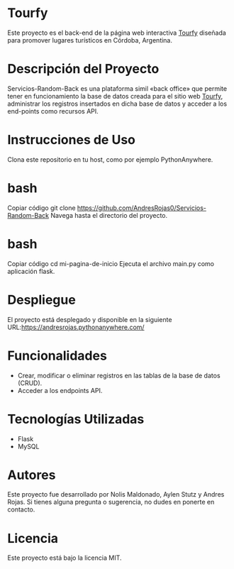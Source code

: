 # Tourfy
Este proyecto es el back-end de la página web interactiva [Tourfy](https://servicios-random.vercel.app/) diseñada para promover lugares turísticos en Córdoba, Argentina. 

# Descripción del Proyecto
Servicios-Random-Back es una plataforma simil «back office» que permite tener en funcionamiento la base de datos creada para el sitio web [Tourfy](https://servicios-random.vercel.app/), administrar los registros insertados en dicha base de datos y acceder a los end-points como recursos API.

# Instrucciones de Uso
Clona este repositorio en tu host, como por ejemplo PythonAnywhere.

# bash
Copiar código
git clone https://github.com/AndresRojas0/Servicios-Random-Back
Navega hasta el directorio del proyecto.

# bash
Copiar código
cd mi-pagina-de-inicio
Ejecuta el archivo main.py como aplicación flask.

# Despliegue
El proyecto está desplegado y disponible en la siguiente URL:https://andresrojas.pythonanywhere.com/



# Funcionalidades
* Crear, modificar o eliminar registros en las tablas de la base de datos (CRUD).
* Acceder a los endpoints API.

# Tecnologías Utilizadas
* Flask
* MySQL

# Autores
Este proyecto fue desarrollado por Nolis Maldonado, Aylen Stutz y Andres Rojas. Si tienes alguna pregunta o sugerencia, no dudes en ponerte en contacto.

# Licencia
Este proyecto está bajo la licencia MIT. 
